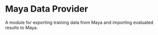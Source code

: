 # Maya Data Provider

A module for exporting training data from Maya and importing evaluated results to Maya.